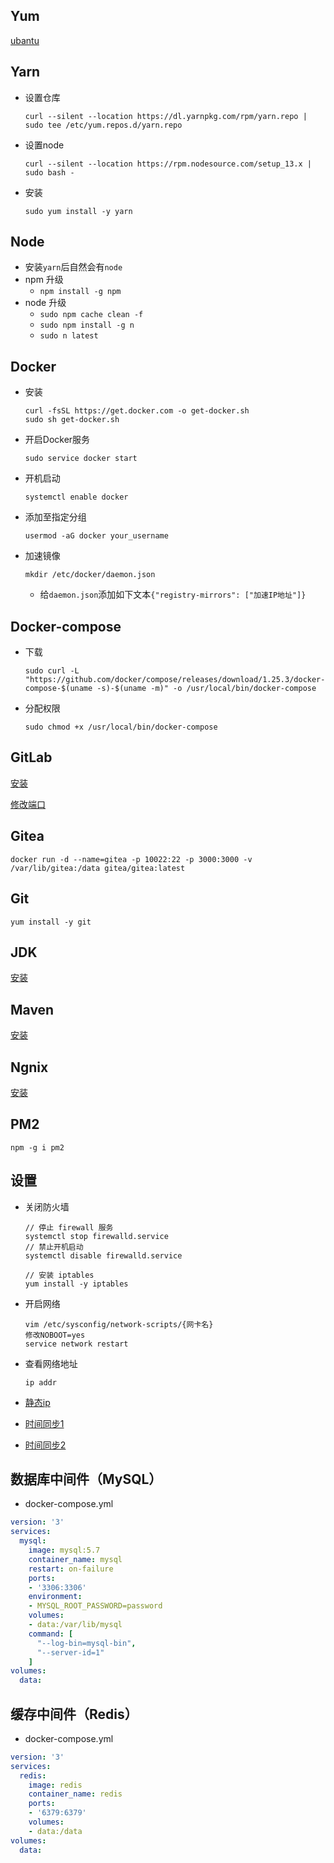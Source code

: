 ## Yum

[ubantu](https://blog.csdn.net/qq_43029747/article/details/94874442)

## Yarn

- 设置仓库

  ```shell
  curl --silent --location https://dl.yarnpkg.com/rpm/yarn.repo | sudo tee /etc/yum.repos.d/yarn.repo
  ```

- 设置node

  ```shell
  curl --silent --location https://rpm.nodesource.com/setup_13.x | sudo bash -
  ```

- 安装

  ```shell
  sudo yum install -y yarn
  ```

## Node
- 安装`yarn`后自然会有`node`
- npm 升级
  - `npm install -g npm`
- node 升级
  - `sudo npm cache clean -f`
  - `sudo npm install -g n`
  - `sudo n latest`

## Docker

- 安装

  ```
  curl -fsSL https://get.docker.com -o get-docker.sh
  sudo sh get-docker.sh
  ```

- 开启Docker服务

  ```shell
  sudo service docker start
  ```

- 开机启动

  ```shell
  systemctl enable docker
  ```

- 添加至指定分组

  ```shell
  usermod -aG docker your_username
  ```

- 加速镜像

  ```shell
  mkdir /etc/docker/daemon.json
  ```

  - 给`daemon.json`添加如下文本`{"registry-mirrors": ["加速IP地址"]}`

## Docker-compose

- 下载

  ```shell
  sudo curl -L "https://github.com/docker/compose/releases/download/1.25.3/docker-compose-$(uname -s)-$(uname -m)" -o /usr/local/bin/docker-compose
  ```

- 分配权限

  ```shell
  sudo chmod +x /usr/local/bin/docker-compose
  ```

## GitLab

[安装](https://www.jianshu.com/p/0b4f27db7cd4)

[修改端口](https://blog.csdn.net/wangyy130/article/details/85633303)

## Gitea

```shell
docker run -d --name=gitea -p 10022:22 -p 3000:3000 -v /var/lib/gitea:/data gitea/gitea:latest
```

##     Git

```shell
yum install -y git
```

## JDK

[安装](https://www.cnblogs.com/52lxl-top/p/9877202.html)

## Maven

[安装](https://yq.aliyun.com/articles/655831)

## Ngnix

[安装](https://www.cnblogs.com/songxingzhu/p/8568432.html)

## PM2

```shell
npm -g i pm2
```

## 设置

- 关闭防火墙

  ```
  // 停止 firewall 服务
  systemctl stop firewalld.service
  // 禁止开机启动
  systemctl disable firewalld.service
  
  // 安装 iptables
  yum install -y iptables
  ```

- 开启网络

  ```shell
  vim /etc/sysconfig/network-scripts/{网卡名}
  修改NOBOOT=yes
  service network restart
  ```

- 查看网络地址

  ```shell
  ip addr
  ```

- [静态ip](https://blog.csdn.net/qq_38138069/article/details/80982527)

- [时间同步1](https://blog.csdn.net/a_drjiaoda/article/details/89674468)

- [时间同步2](https://blog.csdn.net/vah101/article/details/91868147)

## 数据库中间件（MySQL）

- docker-compose.yml

```yaml
version: '3'
services:
  mysql:
    image: mysql:5.7
    container_name: mysql
    restart: on-failure
    ports:
    - '3306:3306'
    environment:
    - MYSQL_ROOT_PASSWORD=password
    volumes:
    - data:/var/lib/mysql
    command: [
      "--log-bin=mysql-bin",
      "--server-id=1"
    ]
volumes:
  data:
```

## 缓存中间件（Redis）

- docker-compose.yml

```yaml
version: '3'
services:
  redis:
    image: redis
    container_name: redis
    ports:
    - '6379:6379'
    volumes:
    - data:/data
volumes:
  data:
```

​    

​    



